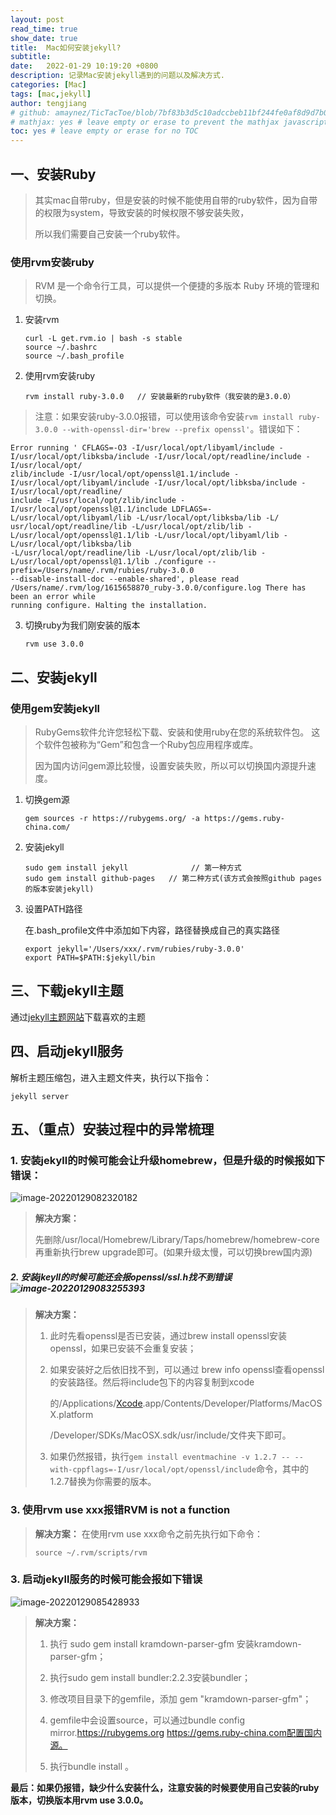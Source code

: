 ```yaml
---
layout: post
read_time: true
show_date: true
title:  Mac如何安装jekyll?
subtitle: 
date:   2022-01-29 10:19:20 +0800
description: 记录Mac安装jekyll遇到的问题以及解决方式.
categories: [Mac]
tags: [mac,jekyll]
author: tengjiang
# github: amaynez/TicTacToe/blob/7bf83b3d5c10adccbeb11bf244fe0af8d9d7b036/entities/Neural_Network.py#L199
# mathjax: yes # leave empty or erase to prevent the mathjax javascript from loading
toc: yes # leave empty or erase for no TOC
---
```


## 一、安装Ruby

> 其实mac自带ruby，但是安装的时候不能使用自带的ruby软件，因为自带的权限为system，导致安装的时候权限不够安装失败，
>
> 所以我们需要自己安装一个ruby软件。

###  使用rvm安装ruby

> RVM 是一个命令行工具，可以提供一个便捷的多版本 Ruby 环境的管理和切换。

1. 安装rvm

   ```shell
   curl -L get.rvm.io | bash -s stable
   source ~/.bashrc
   source ~/.bash_profile
   ```

2. 使用rvm安装ruby

   ```shell
   rvm install ruby-3.0.0   // 安装最新的ruby软件（我安装的是3.0.0）
   ```
> 注意：如果安装ruby-3.0.0报错，可以使用该命令安装`rvm install ruby-3.0.0 --with-openssl-dir='brew --prefix openssl'`。错误如下：

   ```text
   Error running ' CFLAGS=-O3 -I/usr/local/opt/libyaml/include -I/usr/local/opt/libksba/include -I/usr/local/opt/readline/include -I/usr/local/opt/
   zlib/include -I/usr/local/opt/openssl@1.1/include -I/usr/local/opt/libyaml/include -I/usr/local/opt/libksba/include -I/usr/local/opt/readline/
   include -I/usr/local/opt/zlib/include -I/usr/local/opt/openssl@1.1/include LDFLAGS=-L/usr/local/opt/libyaml/lib -L/usr/local/opt/libksba/lib -L/
   usr/local/opt/readline/lib -L/usr/local/opt/zlib/lib -L/usr/local/opt/openssl@1.1/lib -L/usr/local/opt/libyaml/lib -L/usr/local/opt/libksba/lib
   -L/usr/local/opt/readline/lib -L/usr/local/opt/zlib/lib -L/usr/local/opt/openssl@1.1/lib ./configure --prefix=/Users/name/.rvm/rubies/ruby-3.0.0
   --disable-install-doc --enable-shared', please read /Users/name/.rvm/log/1615658870_ruby-3.0.0/configure.log There has been an error while
   running configure. Halting the installation.
   ```

3. 切换ruby为我们刚安装的版本

   ```shell
   rvm use 3.0.0
   ```

## 二、安装jekyll

### 使用gem安装jekyll

> RubyGems软件允许您轻松下载、安装和使用ruby在您的系统软件包。 这个软件包被称为“Gem”和包含一个Ruby包应用程序或库。
>
> 因为国内访问gem源比较慢，设置安装失败，所以可以切换国内源提升速度。

1. 切换gem源

   ```shell
   gem sources -r https://rubygems.org/ -a https://gems.ruby-china.com/
   ```

2. 安装jekyll

   ```shell
   sudo gem install jekyll      		// 第一种方式
   sudo gem install github-pages   // 第二种方式(该方式会按照github pages的版本安装jekyll)
   ```

3. 设置PATH路径

   在.bash_profile文件中添加如下内容，路径替换成自己的真实路径

   ```shell
   export jekyll='/Users/xxx/.rvm/rubies/ruby-3.0.0'
   export PATH=$PATH:$jekyll/bin
   ```

## 三、下载jekyll主题

通过[jekyll主题网站](http://jekyllthemes.org/)下载喜欢的主题

## 四、启动jekyll服务

解析主题压缩包，进入主题文件夹，执行以下指令：

```shell
jekyll server
```

## 五、（重点）安装过程中的异常梳理

### 1. 安装jekyll的时候可能会让升级homebrew，但是升级的时候报如下错误：

![image-20220129082320182](https://s2.loli.net/2022/01/29/18NSntUuBFIkKa9.png)

>  **解决方案：**
>
>  先删除/usr/local/Homebrew/Library/Taps/homebrew/homebrew-core再重新执行brew upgrade即可。(如果升级太慢，可以切换brew国内源)

##### 2. 安装jkeyll的时候可能还会报openssl/ssl.h找不到错误 ![image-20220129083255393](https://s2.loli.net/2022/01/29/rmkspMbDtNwB2vl.png)

> **解决方案：**
>
> 1. 此时先看openssl是否已安装，通过brew install openssl安装openssl，如果已安装不会重复安装；
>
> 2. 如果安装好之后依旧找不到，可以通过 brew info openssl查看openssl的安装路径。然后将include包下的内容复制到xcode
>
>    的/Applications/[Xcode](https://so.csdn.net/so/search?q=Xcode&spm=1001.2101.3001.7020).app/Contents/Developer/Platforms/MacOSX.platform
>    
>    /Developer/SDKs/MacOSX.sdk/usr/include/文件夹下即可。
> 3. 如果仍然报错，执行`gem install eventmachine -v 1.2.7 -- --with-cppflags=-I/usr/local/opt/openssl/include`命令，其中的1.2.7替换为你需要的版本。

### 3. 使用rvm use xxx报错RVM is not a function
> **解决方案：**
> 在使用rvm use xxx命令之前先执行如下命令：
> ```shell
> source ~/.rvm/scripts/rvm
> ```

### 3. 启动jekyll服务的时候可能会报如下错误
![image-20220129085428933](https://s2.loli.net/2022/01/29/NDlYbZOct21E5z9.png)
>**解决方案：**
>
>1.  执行 sudo gem install kramdown-parser-gfm 安装kramdown-parser-gfm；
>
>2. 执行sudo gem install bundler:2.2.3安装bundler；
>
>3. 修改项目目录下的gemfile，添加 gem "kramdown-parser-gfm"；
>
>4. gemfile中会设置source，可以通过bundle config mirror.https://rubygems.org https://gems.ruby-china.com配置国内源。
>5. 执行bundle install 。

**最后：如果仍报错，缺少什么安装什么，注意安装的时候要使用自己安装的ruby版本，切换版本用rvm use 3.0.0。**